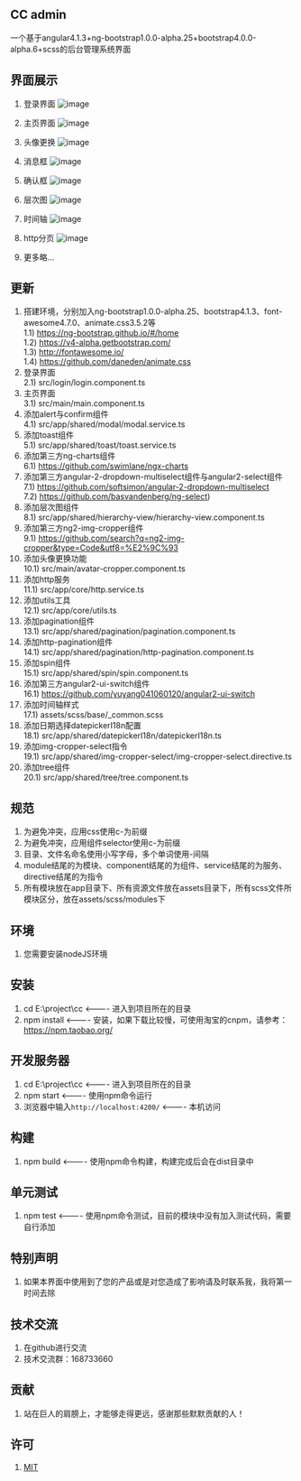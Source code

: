 ## CC admin 
 一个基于angular4.1.3+ng-bootstrap1.0.0-alpha.25+bootstrap4.0.0-alpha.6+scss的后台管理系统界面


## 界面展示
1. 登录界面
![image](https://github.com/332557712/cc/blob/master/src/assets/img/cc/cc-1.png)

2. 主页界面
![image](https://github.com/332557712/cc/blob/master/src/assets/img/cc/cc-2.png)

3. 头像更换
![image](https://github.com/332557712/cc/blob/master/src/assets/img/cc/cc-3.png)

4. 消息框
![image](https://github.com/332557712/cc/blob/master/src/assets/img/cc/cc-4.png)

5. 确认框
![image](https://github.com/332557712/cc/blob/master/src/assets/img/cc/cc-5.png)

6. 层次图
![image](https://github.com/332557712/cc/blob/master/src/assets/img/cc/cc-6.png)

7. 时间轴
![image](https://github.com/332557712/cc/blob/master/src/assets/img/cc/cc-7.png)

8. http分页
![image](https://github.com/332557712/cc/blob/master/src/assets/img/cc/cc-8.png)

9. 更多略...


## 更新
1. 搭建环境，分别加入ng-bootstrap1.0.0-alpha.25、bootstrap4.1.3、font-awesome4.7.0、animate.css3.5.2等<br/>
   1.1) https://ng-bootstrap.github.io/#/home<br/>
   1.2) https://v4-alpha.getbootstrap.com/<br/>
   1.3) http://fontawesome.io/<br/>
   1.4) https://github.com/daneden/animate.css
2. 登录界面<br/>
   2.1) src/login/login.component.ts
3. 主页界面<br/>
   3.1) src/main/main.component.ts
4. 添加alert与confirm组件<br/>
   4.1) src/app/shared/modal/modal.service.ts
5. 添加toast组件<br/>
   5.1) src/app/shared/toast/toast.service.ts
6. 添加第三方ng-charts组件<br/>
   6.1) https://github.com/swimlane/ngx-charts
7. 添加第三方angular-2-dropdown-multiselect组件与angular2-select组件<br/>
   7.1) https://github.com/softsimon/angular-2-dropdown-multiselect<br/>
   7.2) https://github.com/basvandenberg/ng-select) 
8. 添加层次图组件<br/>
   8.1) src/app/shared/hierarchy-view/hierarchy-view.component.ts
9. 添加第三方ng2-img-cropper组件<br/>
   9.1) https://github.com/search?q=ng2-img-cropper&type=Code&utf8=%E2%9C%93
10. 添加头像更换功能<br/>
   10.1) src/main/avatar-cropper.component.ts
11. 添加http服务<br/>
   11.1) src/app/core/http.service.ts
12. 添加utils工具<br/>
   12.1) src/app/core/utils.ts
13. 添加pagination组件<br/>
   13.1) src/app/shared/pagination/pagination.component.ts
14. 添加http-pagination组件<br/>
   14.1) src/app/shared/pagination/http-pagination.component.ts
15. 添加spin组件<br/>
   15.1) src/app/shared/spin/spin.component.ts
16. 添加第三方angular2-ui-switch组件<br/>
   16.1) https://github.com/yuyang041060120/angular2-ui-switch
17. 添加时间轴样式<br/>
   17.1) assets/scss/base/_common.scss
18. 添加日期选择datepickerI18n配置<br/>
   18.1) src/app/shared/datepickerI18n/datepickerI18n.ts
19. 添加img-cropper-select指令<br/>
   19.1) src/app/shared/img-cropper-select/img-cropper-select.directive.ts
20. 添加tree组件<br/>
   20.1) src/app/shared/tree/tree.component.ts


## 规范
1. 为避免冲突，应用css使用c-为前缀
2. 为避免冲突，应用组件selector使用c-为前缀
3. 目录、文件名命名使用小写字母，多个单词使用-间隔
4. module结尾的为模块、component结尾的为组件、service结尾的为服务、directive结尾的为指令     
5. 所有模块放在app目录下、所有资源文件放在assets目录下，所有scss文件所模块区分，放在assets/scss/modules下


## 环境
1. 您需要安装nodeJS环境


## 安装
1. cd E:\project\cc                            <---- 进入到项目所在的目录
2. npm install                                 <---- 安装，如果下载比较慢，可使用淘宝的cnpm，请参考：https://npm.taobao.org/


## 开发服务器
1. cd E:\project\cc                            <---- 进入到项目所在的目录
2. npm start                                   <---- 使用npm命令运行
3. 浏览器中输入`http://localhost:4200/`         <---- 本机访问


## 构建
1. npm build                                   <---- 使用npm命令构建，构建完成后会在dist目录中


## 单元测试
1. npm test                                    <---- 使用npm命令测试，目前的模块中没有加入测试代码，需要自行添加 


## 特别声明
1. 如果本界面中使用到了您的产品或是对您造成了影响请及时联系我，我将第一时间去除


## 技术交流
1. 在github进行交流
3. 技术交流群：168733660


## 贡献
1. 站在巨人的肩膀上，才能够走得更远，感谢那些默默贡献的人！


## 许可
1. [MIT](/LICENSE)